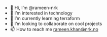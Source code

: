 - 👋 Hi, I’m @rameen-nrk
- 👀 I’m interested in technology
- 🌱 I’m currently learning terraform
- 💞️ I’m looking to collaborate on cool projects
- 📫 How to reach me rameen.khan@nrk.no

<!---
rameen-nrk/rameen-nrk is a ✨ special ✨ repository because its `README.md` (this file) appears on your GitHub profile.
You can click the Preview link to take a look at your changes.
--->
